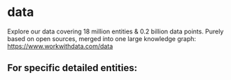 # data

Explore our data covering 18 million entities & 0.2 billion data points.
Purely based on open sources, merged into one large knowledge graph: https://www.workwithdata.com/data

For specific detailed entities:
- 
